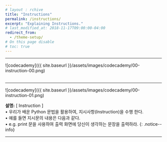 ```yaml
---
# layout : rchive
title: "Instructions"
permalink: /instructions/
excerpt: "Explaining Instructions."
# last_modified_at: 2018-11-17T09:00:00-04:00
redirect_from:
  - /theme-setup/
# On this page disable
# toc: true
---
```

    
    
<hr/>

![codecademy]({{ site.baseurl }}/assets/images/codecademy/00-instruction-00.png)    
<br>
<hr/>

![codecademy]({{ site.baseurl }}/assets/images/codecademy/00-instruction-01.png)    


**설명:** [ Instruction ]    
• 우리가 배운 Python 문법을 활용하여, 지시사항(Instruction)을 수행 한다.    
• 예를 들면 지시문의 내용은 다음과 같다.    
• e.g. print 문을 사용하여 출력 화면에 당신이 생각하는 문장을 출력하라. 
{: .notice--info}


<hr/>    
<br>    
